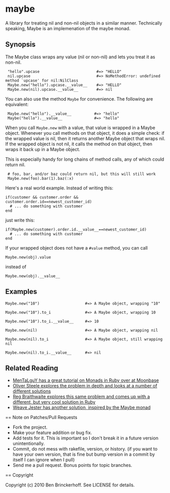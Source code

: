 maybe
=====

A library for treating nil and non-nil objects in a similar manner. Technically speaking, Maybe is an implemenation of the maybe monad.

Synopsis
--------

The Maybe class wraps any value (nil or non-nil) and lets you treat it as non-nil.

     "hello".upcase                         #=> "HELLO"
     nil.upcase                             #=> NoMethodError: undefined method `upcase' for nil:NilClass
     Maybe.new("hello").upcase.__value__    #=> "HELLO"
     Maybe.new(nil).upcase.__value__        #=> nil

You can also use the method `Maybe` for convenience. The following are equivalent:

     Maybe.new("hello").__value__          #=> "hello"
     Maybe("hello").__value__              #=> "hello"
   
When you call `Maybe.new` with a value, that value is wrapped in a Maybe object. Whenever you call methods on that object, it does a simple check: if the wrapped value is nil, then it returns another Maybe object that wraps nil. If the wrapped object is not nil, it calls the method on that object, then wraps it back up in a Maybe object. 

This is especially handy for long chains of method calls, any of which could return nil.

     # foo, bar, and/or baz could return nil, but this will still work
     Maybe.new(foo).bar(1).baz(:x)

Here's a real world example. Instead of writing this:

    if(customer && customer.order && customer.order.id==newest_customer_id)
      # ... do something with customer
    end

just write this:

    if(Maybe.new(customer).order.id.__value__==newest_customer_id)
      # ... do something with customer
    end

If your wrapped object does not have a `#value` method, you can call

    Maybe.new(obj).value

instead of

    Maybe.new(obj).__value__

Examples
--------

    Maybe.new("10")                    #=> A Maybe object, wrapping "10"
  
    Maybe.new("10").to_i               #=> A Maybe object, wrapping 10
  
    Maybe.new("10").to_i.__value__     #=> 10
  
    Maybe.new(nil)                     #=> A Maybe object, wrapping nil 
  
    Maybe.new(nil).to_i                #=> A Maybe object, still wrapping nil
  
    Maybe.new(nil).to_i.__value__      #=> nil

Related Reading
---------------

* [MenTaLguY has a great tutorial on Monads in Ruby over at Moonbase](http://moonbase.rydia.net/mental/writings/programming/monads-in-ruby/00introduction.html)
* [Oliver Steele explores the problem in depth and looks at a number of different solutions](http://osteele.com/archives/2007/12/cheap-monads)
* [Reg Braithwaite explores this same problem and comes up with a different, but very cool solution in Ruby](http://weblog.raganwald.com/2008/01/objectandand-objectme-in-ruby.html)
* [Weave Jester has another solution, inspired by the Maybe monad](http://weavejester.com/node/10)

== Note on Patches/Pull Requests
 
* Fork the project.
* Make your feature addition or bug fix.
* Add tests for it. This is important so I don't break it in a
  future version unintentionally.
* Commit, do not mess with rakefile, version, or history.
  (if you want to have your own version, that is fine but
  bump version in a commit by itself I can ignore when I pull)
* Send me a pull request. Bonus points for topic branches.

== Copyright

Copyright (c) 2010 Ben Brinckerhoff. See LICENSE for details.
